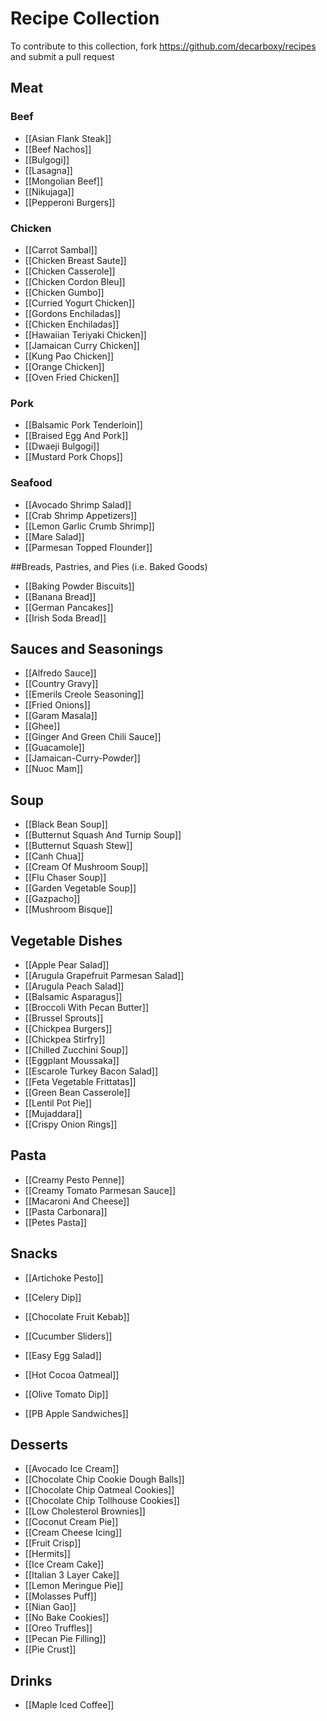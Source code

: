 # Recipe Collection

To contribute to this collection, fork https://github.com/decarboxy/recipes and submit a pull request

## Meat

### Beef

* [[Asian Flank Steak]]
* [[Beef Nachos]]
* [[Bulgogi]]
* [[Lasagna]]
* [[Mongolian Beef]]
* [[Nikujaga]]
* [[Pepperoni Burgers]]

### Chicken

* [[Carrot Sambal]]
* [[Chicken Breast Saute]]
* [[Chicken Casserole]]
* [[Chicken Cordon Bleu]]
* [[Chicken Gumbo]]
* [[Curried Yogurt Chicken]]
* [[Gordons Enchiladas]]
* [[Chicken Enchiladas]]
* [[Hawaiian Teriyaki Chicken]]
* [[Jamaican Curry Chicken]]
* [[Kung Pao Chicken]]
* [[Orange Chicken]]
* [[Oven Fried Chicken]]

### Pork

* [[Balsamic Pork Tenderloin]]
* [[Braised Egg And Pork]]
* [[Dwaeji Bulgogi]]
* [[Mustard Pork Chops]]

### Seafood

* [[Avocado Shrimp Salad]]
* [[Crab Shrimp Appetizers]]
* [[Lemon Garlic Crumb Shrimp]]
* [[Mare Salad]]
* [[Parmesan Topped Flounder]]

##Breads, Pastries, and Pies (i.e. Baked Goods)

* [[Baking Powder Biscuits]]
* [[Banana Bread]]
* [[German Pancakes]]
* [[Irish Soda Bread]]

## Sauces and Seasonings

* [[Alfredo Sauce]]
* [[Country Gravy]]
* [[Emerils Creole Seasoning]]
* [[Fried Onions]]
* [[Garam Masala]]
* [[Ghee]]
* [[Ginger And Green Chili Sauce]]
* [[Guacamole]]
* [[Jamaican-Curry-Powder]]
* [[Nuoc Mam]]

## Soup

* [[Black Bean Soup]]
* [[Butternut Squash And Turnip Soup]]
* [[Butternut Squash Stew]]
* [[Canh Chua]]
* [[Cream Of Mushroom Soup]]
* [[Flu Chaser Soup]]
* [[Garden Vegetable Soup]]
* [[Gazpacho]]
* [[Mushroom Bisque]]

## Vegetable Dishes

* [[Apple Pear Salad]]
* [[Arugula Grapefruit Parmesan Salad]]
* [[Arugula Peach Salad]]
* [[Balsamic Asparagus]]
* [[Broccoli With Pecan Butter]]
* [[Brussel Sprouts]]
* [[Chickpea Burgers]]
* [[Chickpea Stirfry]]
* [[Chilled Zucchini Soup]]
* [[Eggplant Moussaka]]
* [[Escarole Turkey Bacon Salad]]
* [[Feta Vegetable Frittatas]]
* [[Green Bean Casserole]]
* [[Lentil Pot Pie]]
* [[Mujaddara]]
* [[Crispy Onion Rings]]

## Pasta

* [[Creamy Pesto Penne]]
* [[Creamy Tomato Parmesan Sauce]]
* [[Macaroni And Cheese]]
* [[Pasta Carbonara]]
* [[Petes Pasta]]

## Snacks

* [[Artichoke Pesto]]
* [[Celery Dip]]

* [[Chocolate Fruit Kebab]]
* [[Cucumber Sliders]]
* [[Easy Egg Salad]]
* [[Hot Cocoa Oatmeal]]
* [[Olive Tomato Dip]]
* [[PB Apple Sandwiches]]

## Desserts

* [[Avocado Ice Cream]]
* [[Chocolate Chip Cookie Dough Balls]]
* [[Chocolate Chip Oatmeal Cookies]]
* [[Chocolate Chip Tollhouse Cookies]]
* [[Low Cholesterol Brownies]]
* [[Coconut Cream Pie]]
* [[Cream Cheese Icing]]
* [[Fruit Crisp]]
* [[Hermits]]
* [[Ice Cream Cake]]
* [[Italian 3 Layer Cake]]
* [[Lemon Meringue Pie]]
* [[Molasses Puff]]
* [[Nian Gao]]
* [[No Bake Cookies]]
* [[Oreo Truffles]]
* [[Pecan Pie Filling]]
* [[Pie Crust]]

## Drinks

* [[Maple Iced Coffee]]